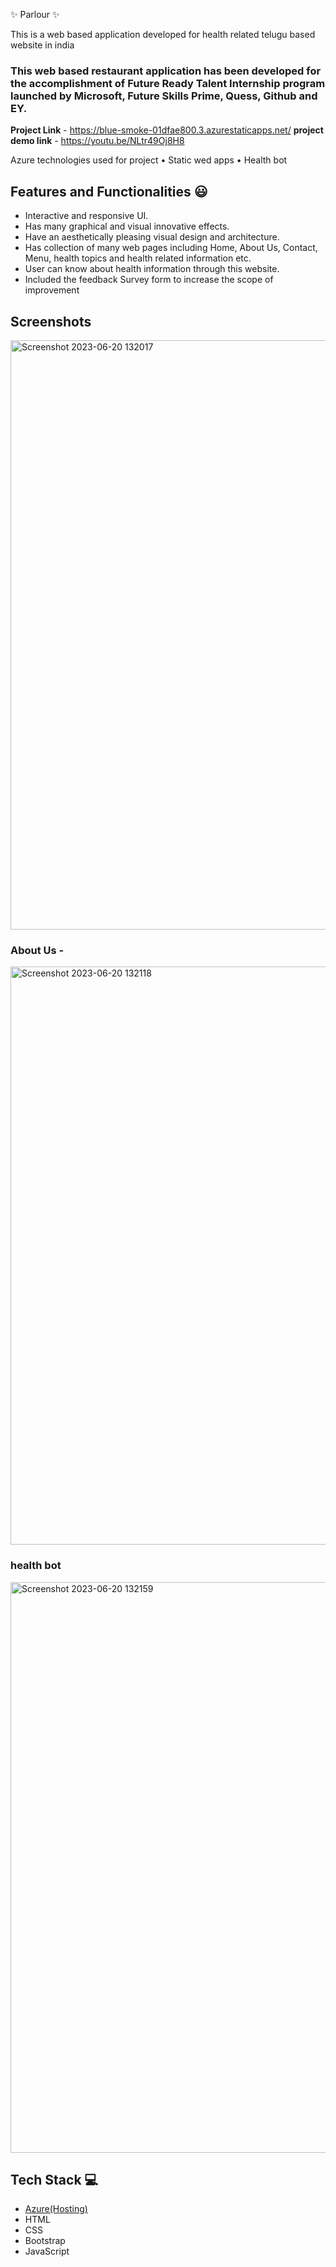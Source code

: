 ✨ Parlour ✨

This is a web based application developed for health related telugu based website in india

### This web based restaurant application has been developed for the accomplishment of Future Ready Talent Internship program launched by Microsoft, Future Skills Prime, Quess, Github and EY.


**Project Link** - https://blue-smoke-01dfae800.3.azurestaticapps.net/
**project demo link** - https://youtu.be/NLtr49Oj8H8

Azure technologies used for project
•	Static wed apps
•	Health bot

 
## Features and Functionalities 😃

- Interactive and responsive UI.
- Has many graphical and visual innovative effects.
- Have an aesthetically pleasing visual design and architecture.
- Has collection of many web pages including Home, About Us, Contact, Menu, health topics and health related information etc.
- User can know about health information through this website.
- Included the feedback Survey form to increase the scope of improvement 

## Screenshots

 
 <img width="943" alt="Screenshot 2023-06-20 132017" src="https://github.com/Hema-12344/project02/assets/113771714/3f45d916-7170-492d-80f9-52dc8ec14ed4">

### About Us -

<img width="925" alt="Screenshot 2023-06-20 132118" src="https://github.com/Hema-12344/project02/assets/113771714/b81ed5ba-7de6-4836-bd88-cefeb785c52e">

### health bot

<img width="913" alt="Screenshot 2023-06-20 132159" src="https://github.com/Hema-12344/project02/assets/113771714/f1812798-505e-4180-8fe0-69ebeeedd943">

## Tech Stack 💻
- [Azure(Hosting)](https://azure.microsoft.com/en-in/features/azure-portal/)
- HTML
- CSS
- Bootstrap
- JavaScript
